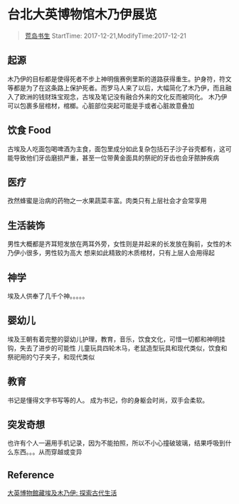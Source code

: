 # 台北大英博物馆木乃伊展览
> [荒岛书生](http://www.lidaxiang.cn/)
> StartTime: 2017-12-21,ModifyTime:2017-12-21

## 起源
木乃伊的目标都是使得死者不步上神明俄赛例里斯的道路获得重生。护身符，符文等都是为了在这条路上保护死者。而罗马人来了以后，大幅简化了木乃伊，而且融入了欧洲的钱财珠宝观念，古埃及笔记没有融合外来的文化反而被同化。
木乃伊可以包裹多层棺材，棺榔。心脏部位突起可能是手或者心脏故意叠加

## 饮食 Food
古埃及人吃面包喝啤酒为主食，面包里成分如此复杂包括石子沙子谷壳都有，这可能导致他们牙齿磨损严重，甚至一位带黄金面具的祭祀的牙齿也会牙脓肿疾病

## 医疗
孜然蜂蜜是治病的药物之一水果蔬菜丰富。肉类只有上层社会才会常享用

## 生活装饰
男性大概都是齐耳短发放在两耳外旁，女性则是并起来的长发放在胸前，女性的木乃伊小很多，男性较为高大
想来如此精致的木质棺材，只有上层人会用得起

## 神学
埃及人供奉了几千个神。。。。。

## 婴幼儿
埃及王朝有着完整的婴幼儿护理，教育，音乐，饮食文化，可惜一切都和神明挂钩，失去了进步的可能性
儿童玩具四轮木马，老鼠造型玩具和现代类似，饮食和祭祀用的勺子夹子，和现代类似

## 教育
书记是懂得文字书写等的人。
成为书记，你的身躯会时尚，双手会柔软。

## 突发奇想
也许有个人一遍用手机记录，因为不能拍照，所以不小心撞破玻璃，结果呼吸到什么东西。。。从而穿越或变异

## Reference
[大英博物館藏埃及木乃伊: 探索古代生活](https://www.npm.gov.tw/Article.aspx?sNo=04009596)
